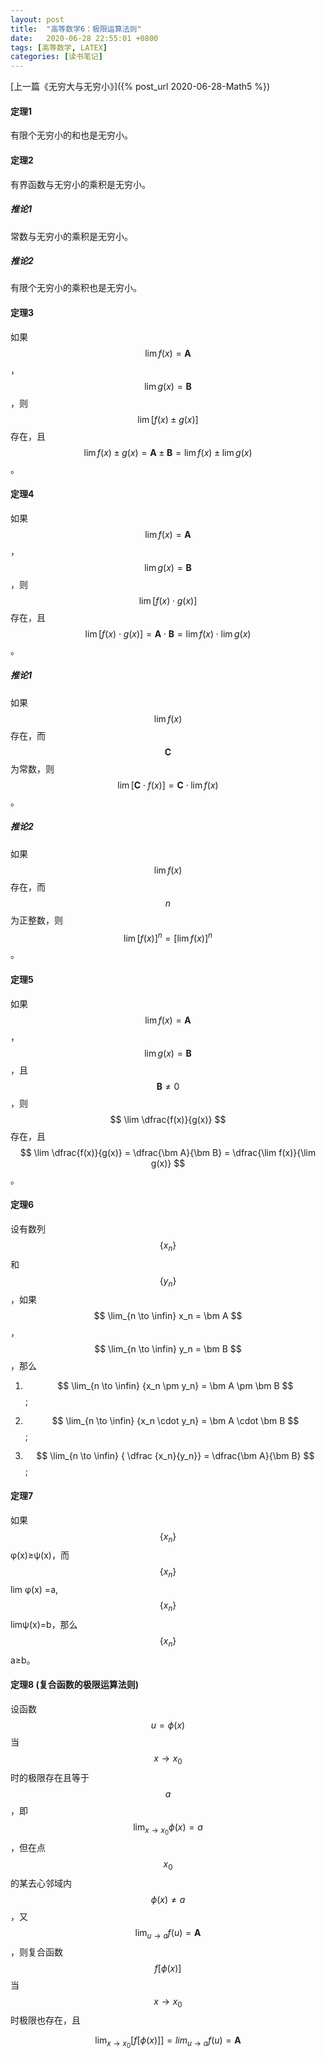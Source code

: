 ```yaml
---
layout: post
title:  "高等数学6：极限运算法则"
date:   2020-06-28 22:55:01 +0800
tags: [高等数学, LATEX]
categories: [读书笔记]
---
```


[上一篇《无穷大与无穷小》]({% post_url 2020-06-28-Math5 %})


#### 定理1

有限个无穷小的和也是无穷小。


#### 定理2

有界函数与无穷小的乘积是无穷小。


##### 推论1

常数与无穷小的乘积是无穷小。


##### 推论2

有限个无穷小的乘积也是无穷小。


#### 定理3

如果<span> $$ \lim f(x) = \bm A $$ </span>，<span> $$ \lim g(x)= \bm B $$ </span>，则 <span> $$ \lim [f(x) \pm g(x)] $$ </span>存在，且 <span> $$ \lim {f(x) \pm g(x)} = \bm A \pm \bm B = \lim f(x) \pm \lim g(x) $$ </span> 。


#### 定理4

如果<span> $$ \lim f(x) = \bm A $$ </span>，<span> $$ \lim g(x)= \bm B $$ </span>，则<span> $$ \lim [f(x) \cdot  g(x)] $$ </span>存在，且<span> $$ \lim [f(x) \cdot  g(x)] = \bm A \cdot \bm B = \lim f(x) \cdot \lim g(x) $$ </span>。


##### 推论1

如果<span> $$ \lim f(x) $$ </span>存在，而<span> $$ \bm C $$ </span>为常数，则 <span> $$ \lim [ \bm C \cdot f(x)] = \bm C \cdot \lim f(x) $$ </span>。


##### 推论2

如果<span> $$ \lim f(x) $$ </span>存在，而<span> $$ n $$ </span>为正整数，则<span> $$ \lim [ f(x) ] ^  n = [ \lim f(x) ] ^ n  $$ </span>。


#### 定理5

如果<span> $$ \lim f(x) = \bm A $$ </span>，<span> $$ \lim g(x)= \bm B $$ </span>，且<span> $$ \bm B \not = 0 $$ </span>，则 <span> $$ \lim \dfrac{f(x)}{g(x)} $$ </span>存在，且 <span> $$ \lim \dfrac{f(x)}{g(x)} = \dfrac{\bm A}{\bm B} = \dfrac{\lim f(x)}{\lim g(x)} $$ </span>。


#### 定理6

设有数列<span> $$ \{ x_n \} $$ </span>和<span> $$ \{ y_n \} $$ </span>，如果<span> $$ \lim_{n \to \infin} x_n = \bm A $$ </span>，<span> $$ \lim_{n \to \infin} y_n = \bm B $$ </span>，那么

1. <span> $$ \lim_{n \to \infin} {x_n \pm y_n} = \bm A \pm \bm B $$ </span>;

2. <span> $$ \lim_{n \to \infin} {x_n \cdot y_n} = \bm A \cdot \bm B $$ </span>;

3. <span> $$ \lim_{n \to \infin} { \dfrac {x_n}{y_n}} = \dfrac{\bm A}{\bm B} $$ </span>;


#### 定理7

如果<span> $$ \{ x_n \} $$ </span>  φ(x)≥ψ(x)，而 <span> $$ \{ x_n \} $$ </span> lim φ(x) =a, <span> $$ \{ x_n \} $$ </span> limψ(x)=b，那么<span> $$ \{ x_n \} $$ </span> a≥b。


#### 定理8 (复合函数的极限运算法则)

设函数<span> $$ u = \phi(x) $$ </span> 当<span> $$ x \to x_0 $$ </span> 时的极限存在且等于<span> $$ a $$ </span>，即<span> $$ \lim_{x \to x_0} { \phi (x) } = a $$ </span> ，但在点<span> $$ x_0 $$ </span> 的某去心邻域内<span> $$ \phi (x) \not = a $$ </span>，又<span> $$ \lim_{u \to a}f(u) = \bm A $$ </span>，则复合函数<span> $$ f[ \phi (x) ] $$ </span> 当<span> $$ x \to x_0 $$ </span> 时极限也存在，且

$$
\lim_{x \to x_0}[f[\phi (x)]] = lim_{u \to a}f(u) = \bm A
$$

